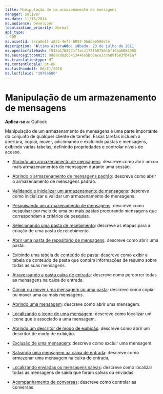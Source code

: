 ```yaml
---
title: Manipulação de um armazenamento de mensagens
manager: soliver
ms.date: 11/16/2014
ms.audience: Developer
localization_priority: Normal
api_type:
- COM
ms.assetid: 7eca0e1f-a855-4ef7-b892-0bddee59de5e
description: '�ltima altera��o: s�bado, 23 de julho de 2011'
ms.openlocfilehash: f915a17b8271f7ec4173f507504bf165a6084085
ms.sourcegitcommit: 9d60cd82b5413446e5bc8ace2cd689f683fb41a7
ms.translationtype: MT
ms.contentlocale: pt-BR
ms.lasthandoff: 06/11/2018
ms.locfileid: "19766680"
---
```

# <a name="handling-a-message-store"></a>Manipulação de um armazenamento de mensagens
  
**Aplica-se a**: Outlook 
  
Manipulação de um armazenamento de mensagens é uma parte importante do conjunto de qualquer cliente de tarefas. Essas tarefas incluem a abertura, copiar, mover, adicionando e excluindo pastas e mensagens, exibindo várias tabelas, definindo propriedades e controlar níveis de acesso.

- [Abrindo um armazenamento de mensagens](opening-a-message-store.md): descreve como abrir um ou mais armazenamentos de mensagem durante uma sessão.
    
- [Abrindo o armazenamento de mensagens padrão](opening-the-default-message-store.md): descreve como abrir o armazenamento de mensagens padrão.
    
- [Validando e inicializar um armazenamento de mensagens](validating-and-initializing-a-message-store.md): descreve como inicializar e validar um armazenamento de mensagens.
    
- [Pesquisando um armazenamento de mensagens](searching-a-message-store.md): descreve como pesquisar por meio de uma ou mais pastas procurando mensagens que correspondam a critérios de pesquisa.
    
- [Selecionando uma pasta de recebimento](selecting-a-receive-folder.md): descreve as etapas para a criação de uma pasta de recebimento.
    
- [Abrir uma pasta de repositório de mensagens](opening-a-message-store-folder.md): descreve como abrir uma pasta.
    
- [Exibindo uma tabela de conteúdo de pasta](displaying-a-folder-contents-table.md): descreve como exibir a tabela de conteúdo de pasta que contém informações de resumo sobre todas as suas mensagens.
    
- [Atravessando a pasta caixa de entrada](traversing-the-inbox-folder.md): descreve como percorrer todas as mensagens na caixa de entrada.
    
- [Copiar ou mover uma mensagem ou uma pasta](copying-or-moving-a-message-or-a-folder.md): descreve como copiar ou mover uma ou mais mensagens.
    
- [Abrindo uma mensagem](opening-a-message.md): descreve como abrir uma mensagem.
    
- [Localizando o ícone de uma mensagem](finding-the-icon-for-a-message.md): descreve como localizar um ícone que é associado a uma mensagem.
    
- [Abrindo um descritor de modo de exibição](opening-a-view-descriptor.md): descreve como abrir um descritor de modo de exibição.
    
- [Exclusão de uma mensagem](deleting-a-message.md): descreve como excluir uma mensagem.
    
- [Salvando uma mensagem na caixa de entrada](saving-a-message-in-the-inbox.md): descreve como armazenar uma mensagem na caixa de entrada.
    
- [Localizando enviadas ou mensagens salvas](finding-sent-or-saved-messages.md): descreve como localizar todas as mensagens de saída que foram salvas ou enviadas.
    
- [Acompanhamento de conversas](tracking-conversations.md): descreve como controlar as conversas.
    


